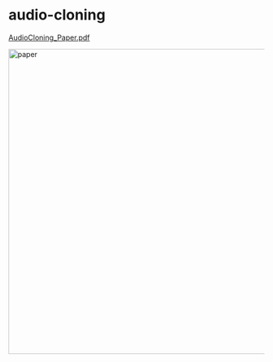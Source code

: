 # audio-cloning

[AudioCloning_Paper.pdf](https://github.com/JODGEW/audio-cloning/files/14984915/AudioCloning_Paper.pdf)

<img width="600" alt="paper" src="https://github.com/JODGEW/audio-cloning/assets/47671565/18ea29c8-20c1-499e-82cf-d7071e1402d5">
